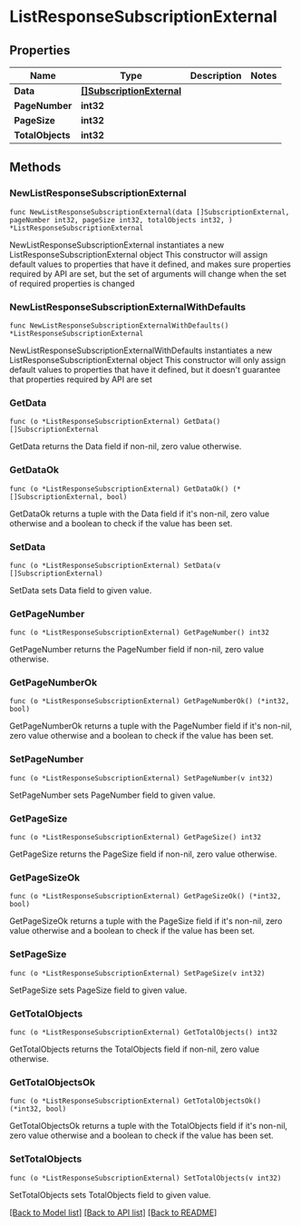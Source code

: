 # ListResponseSubscriptionExternal

## Properties

Name | Type | Description | Notes
------------ | ------------- | ------------- | -------------
**Data** | [**[]SubscriptionExternal**](SubscriptionExternal.md) |  | 
**PageNumber** | **int32** |  | 
**PageSize** | **int32** |  | 
**TotalObjects** | **int32** |  | 

## Methods

### NewListResponseSubscriptionExternal

`func NewListResponseSubscriptionExternal(data []SubscriptionExternal, pageNumber int32, pageSize int32, totalObjects int32, ) *ListResponseSubscriptionExternal`

NewListResponseSubscriptionExternal instantiates a new ListResponseSubscriptionExternal object
This constructor will assign default values to properties that have it defined,
and makes sure properties required by API are set, but the set of arguments
will change when the set of required properties is changed

### NewListResponseSubscriptionExternalWithDefaults

`func NewListResponseSubscriptionExternalWithDefaults() *ListResponseSubscriptionExternal`

NewListResponseSubscriptionExternalWithDefaults instantiates a new ListResponseSubscriptionExternal object
This constructor will only assign default values to properties that have it defined,
but it doesn't guarantee that properties required by API are set

### GetData

`func (o *ListResponseSubscriptionExternal) GetData() []SubscriptionExternal`

GetData returns the Data field if non-nil, zero value otherwise.

### GetDataOk

`func (o *ListResponseSubscriptionExternal) GetDataOk() (*[]SubscriptionExternal, bool)`

GetDataOk returns a tuple with the Data field if it's non-nil, zero value otherwise
and a boolean to check if the value has been set.

### SetData

`func (o *ListResponseSubscriptionExternal) SetData(v []SubscriptionExternal)`

SetData sets Data field to given value.


### GetPageNumber

`func (o *ListResponseSubscriptionExternal) GetPageNumber() int32`

GetPageNumber returns the PageNumber field if non-nil, zero value otherwise.

### GetPageNumberOk

`func (o *ListResponseSubscriptionExternal) GetPageNumberOk() (*int32, bool)`

GetPageNumberOk returns a tuple with the PageNumber field if it's non-nil, zero value otherwise
and a boolean to check if the value has been set.

### SetPageNumber

`func (o *ListResponseSubscriptionExternal) SetPageNumber(v int32)`

SetPageNumber sets PageNumber field to given value.


### GetPageSize

`func (o *ListResponseSubscriptionExternal) GetPageSize() int32`

GetPageSize returns the PageSize field if non-nil, zero value otherwise.

### GetPageSizeOk

`func (o *ListResponseSubscriptionExternal) GetPageSizeOk() (*int32, bool)`

GetPageSizeOk returns a tuple with the PageSize field if it's non-nil, zero value otherwise
and a boolean to check if the value has been set.

### SetPageSize

`func (o *ListResponseSubscriptionExternal) SetPageSize(v int32)`

SetPageSize sets PageSize field to given value.


### GetTotalObjects

`func (o *ListResponseSubscriptionExternal) GetTotalObjects() int32`

GetTotalObjects returns the TotalObjects field if non-nil, zero value otherwise.

### GetTotalObjectsOk

`func (o *ListResponseSubscriptionExternal) GetTotalObjectsOk() (*int32, bool)`

GetTotalObjectsOk returns a tuple with the TotalObjects field if it's non-nil, zero value otherwise
and a boolean to check if the value has been set.

### SetTotalObjects

`func (o *ListResponseSubscriptionExternal) SetTotalObjects(v int32)`

SetTotalObjects sets TotalObjects field to given value.



[[Back to Model list]](../README.md#documentation-for-models) [[Back to API list]](../README.md#documentation-for-api-endpoints) [[Back to README]](../README.md)


